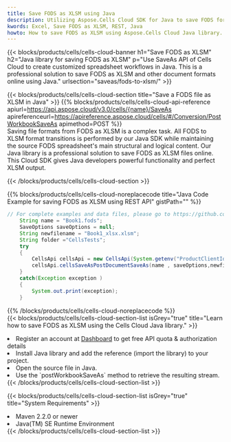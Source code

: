 ```yaml
---
title: Save FODS as XLSM using Java 
description: Utilizing Aspose.Cells Cloud SDK for Java to save FODS format file as XLSM format file. 
kwords: Excel, Save FODS as XLSM, REST, Java
howto: How to save FODS as XLSM using Aspose.Cells Cloud Java library.
---
```



{{< blocks/products/cells/cells-cloud-banner h1="Save FODS as XLSM" h2="Java library for saving FODS as XLSM" p="Use SaveAs API of Cells Cloud to create customized spreadsheet workflows in Java. This is a professional solution to save FODS as XLSM and other document formats online using Java." urlsection="saveas/fods-to-xlsm/" >}}

{{< blocks/products/cells/cells-cloud-section  title="Save a FODS file as XLSM in Java" >}}
{{% blocks/products/cells/cells-cloud-api-reference  apiurl=https://api.aspose.cloud/v3.0/cells/{name}/SaveAs  apireferenceurl=https://apireference.aspose.cloud/cells/#/Conversion/PostWorkbookSaveAs  apimethod=POST %}}
<br/>
Saving file formats from FODS as XLSM is a complex task. All FODS to XLSM format transitions is performed by our Java SDK while maintaining the source FODS spreadsheet's main structural and logical content. Our Java library is a professional solution to save FODS as XLSM files online. This Cloud SDK gives Java developers powerful functionality and perfect XLSM output.

{{< /blocks/products/cells/cells-cloud-section >}}

{{% blocks/products/cells/cells-cloud-noreplacecode title="Java Code Example for saving FODS as XLSM using REST API" gistPath="" %}}
  
```java
// For complete examples and data files, please go to https://github.com/aspose-cells-cloud/aspose-cells-cloud-java/
    String name = "Book1.fods";
    SaveOptions saveOptions = null;
    String newfilename = "Book1_xlsx.xlsm";
    String folder ="CellsTests";
    try 
    {
        CellsApi cellsApi = new CellsApi(System.getenv("ProductClientId"), System.getenv("ProductClientSecret"));
        cellsApi.cellsSaveAsPostDocumentSaveAs(name , saveOptions,newfilename,false,false,folder,null,null,null,true);                       
    }
    catch(Exception exception )
    {
        System.out.print(exception);
    }
```
  
{{% /blocks/products/cells/cells-cloud-noreplacecode  %}}
<br/>
{{< blocks/products/cells/cells-cloud-section-list isGrey="true"  title="Learn how to save FODS as XLSM using the Cells Cloud Java library." >}}
<li>Register an account at <a href="https://dashboard.aspose.cloud/">Dashboard</a> to get free API quota & authorization details</li>
<li>Install Java library and add the reference (import the library) to your project.</li>
<li>Open the source file in Java.</li>
<li>Use the `postWorkbookSaveAs` method to retrieve the resulting stream.</li>
{{< /blocks/products/cells/cells-cloud-section-list >}}

{{< blocks/products/cells/cells-cloud-section-list isGrey="true"  title="System Requirements" >}}
<li>Maven 2.2.0 or newer</li>
<li>Java(TM) SE Runtime Environment</li>
{{< /blocks/products/cells/cells-cloud-section-list >}}
